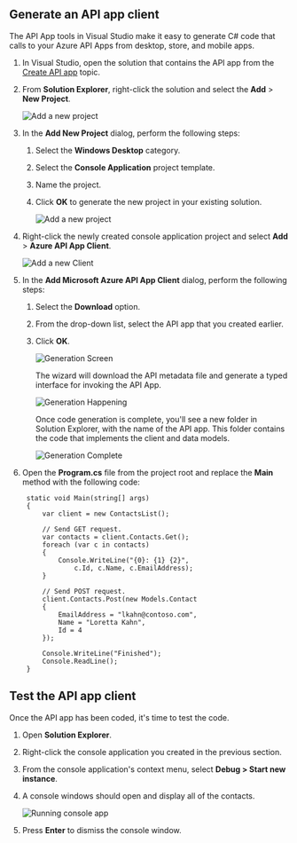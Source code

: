 ## <a name="generate-an-api-app-client"></a>Generate an API app client
The API App tools in Visual Studio make it easy to generate C# code that calls to your Azure API Apps from desktop, store, and mobile apps. 

1. In Visual Studio, open the solution that contains the API app from the [Create API app](../articles/app-service-api/app-service-dotnet-create-api-app.md) topic. 
2. From **Solution Explorer**, right-click the solution and select the **Add** > **New Project**.
   
    ![Add a new project](https://docstestmedia1.blob.core.windows.net/azure-media/includes/media/app-service-dotnet-debug-api-app-gen-api-client/01-add-new-project-v3.png)
3. In the **Add New Project** dialog, perform the following steps:
   
   1. Select the **Windows Desktop** category.
   2. Select the **Console Application** project template.
   3. Name the project.
   4. Click **OK** to generate the new project in your existing solution.
      
      ![Add a new project](https://docstestmedia1.blob.core.windows.net/azure-media/includes/media/app-service-dotnet-debug-api-app-gen-api-client/02-contact-list-console-project-v3.png)
4. Right-click the newly created console application project and select **Add** > **Azure API App Client**. 
   
    ![Add a new Client](https://docstestmedia1.blob.core.windows.net/azure-media/includes/media/app-service-dotnet-debug-api-app-gen-api-client/03-add-azure-api-client-v3.png)
5. In the **Add Microsoft Azure API App Client** dialog, perform the following steps: 
   
   1. Select the **Download** option. 
   2. From the drop-down list, select the API app that you created earlier. 
   3. Click **OK**. 
      
      ![Generation Screen](https://docstestmedia1.blob.core.windows.net/azure-media/includes/media/app-service-dotnet-debug-api-app-gen-api-client/04-select-the-api-v3.png)
      
      The wizard will download the API metadata file and generate a typed interface for invoking the API App.
      
      ![Generation Happening](https://docstestmedia1.blob.core.windows.net/azure-media/includes/media/app-service-dotnet-debug-api-app-gen-api-client/05-metadata-downloading-v3.png)
      
      Once code generation is complete, you'll see a new folder in Solution Explorer, with the name of the API app. This folder contains the code that implements the client and data models. 
      
      ![Generation Complete](https://docstestmedia1.blob.core.windows.net/azure-media/includes/media/app-service-dotnet-debug-api-app-gen-api-client/06-code-gen-output-v3.png)
6. Open the **Program.cs** file from the project root and replace the **Main** method with the following code: 
   
        static void Main(string[] args)
        {
            var client = new ContactsList();
   
            // Send GET request.
            var contacts = client.Contacts.Get();
            foreach (var c in contacts)
            {
                Console.WriteLine("{0}: {1} {2}",
                    c.Id, c.Name, c.EmailAddress);
            }
   
            // Send POST request.
            client.Contacts.Post(new Models.Contact
            {
                EmailAddress = "lkahn@contoso.com",
                Name = "Loretta Kahn",
                Id = 4
            });
   
            Console.WriteLine("Finished");
            Console.ReadLine();
        }

## <a name="test-the-api-app-client"></a>Test the API app client
Once the API app has been coded, it's time to test the code.

1. Open **Solution Explorer**.
2. Right-click the console application you created in the previous section.
3. From the console application's context menu, select **Debug > Start new instance**. 
4. A console windows should open and display all of the contacts. 
   
    ![Running console app](https://docstestmedia1.blob.core.windows.net/azure-media/includes/media/app-service-dotnet-debug-api-app-gen-api-client/running-console-app.png)
5. Press **Enter** to dismiss the console window.          








